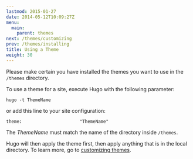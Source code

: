 ```yaml
---
lastmod: 2015-01-27
date: 2014-05-12T10:09:27Z
menu:
  main:
    parent: themes
next: /themes/customizing
prev: /themes/installing
title: Using a Theme
weight: 30
---
```


Please make certain you have installed the themes you want to use in the
`/themes` directory.

To use a theme for a site, execute Hugo with the following parameter:

    hugo -t ThemeName

or add this line to your site configuration:

    theme:                      "ThemeName"

The *ThemeName* must match the name of the directory inside `/themes`.

Hugo will then apply the theme first, then apply anything that is in the local
directory. To learn more, go to [customizing themes](/themes/customizing/).
